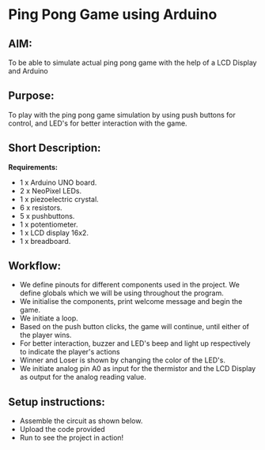# Ping Pong Game using Arduino

## AIM:

To be able to simulate actual ping pong game with the help of a LCD Display and Arduino

## Purpose:

To play with the ping pong game simulation by using push buttons for control, and LED's for better interaction with the game.

## Short Description:

**Requirements:**

- 1 x Arduino UNO board.
- 2 x NeoPixel LEDs.
- 1 x piezoelectric crystal.
- 6 x resistors.
- 5 x pushbuttons.
- 1 x potentiometer.
- 1 x LCD display 16x2.
- 1 x breadboard.

## Workflow:
- We define pinouts for different components used in the project. We define globals which we will be using throughout the program.
- We initialise the components, print welcome message and begin the game.
- We initiate a loop.
- Based on the push button clicks, the game will continue, until either of the player wins.
- For better interaction, buzzer and LED's beep and light up respectively to indicate the player's actions
- Winner and Loser is shown by changing the color of the LED's.
- We initiate analog pin A0 as input for the thermistor and the LCD Display as output for the analog reading value.
## Setup instructions:
- Assemble the circuit as shown below.
- Upload the code provided 
- Run to see the project in action!
